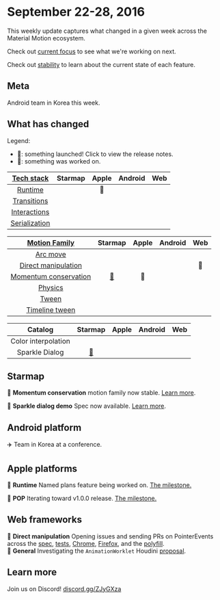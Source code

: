 # September 22-28, 2016

This weekly update captures what changed in a given week across the Material Motion ecosystem.

Check out [current focus](current_focus.md) to see what we're working on next.

Check out [stability](stability.md) to learn about the current state of each feature.

## Meta

Android team in Korea this week.

## What has changed

Legend:

- 🎉: something launched! Click to view the release notes.
- 📝: something was worked on.

| [Tech stack](https://material-motion.gitbooks.io/material-motion-starmap/content/specifications/#tech-stack)    | Starmap | Apple | Android | Web |
|:-------------:|:-------:|:-----:|:-------:|:---:|
| [Runtime](https://material-motion.gitbooks.io/material-motion-starmap/content/specifications/runtime/)       | &nbsp; | 📝 | &nbsp; | &nbsp; |
| [Transitions](https://material-motion.gitbooks.io/material-motion-starmap/content/specifications/transitions.html)   | &nbsp; | &nbsp; | &nbsp; | &nbsp; |
| [Interactions](https://material-motion.gitbooks.io/material-motion-starmap/content/specifications/interactions.html)  | &nbsp; | &nbsp; | &nbsp; | &nbsp; |
| [Serialization](https://material-motion.gitbooks.io/material-motion-starmap/content/specifications/serialization.html) | &nbsp; | &nbsp; | &nbsp; | &nbsp; |

| [Motion Family](https://material-motion.gitbooks.io/material-motion-starmap/content/specifications/motion-family.html)       | Starmap | Apple | Android | Web |
|:-------------------:|:-------:|:-----:|:-------:|:---:|
| [Arc move](https://material-motion.gitbooks.io/material-motion-starmap/content/specifications/motion_family/arc_move.html)            | &nbsp; | &nbsp; | &nbsp; | &nbsp; |
| [Direct manipulation](https://material-motion.gitbooks.io/material-motion-starmap/content/specifications/motion_family/direct_manipulation.html) | &nbsp; | &nbsp; | &nbsp; | 📝 |
| [Momentum conservation](https://material-motion.gitbooks.io/material-motion-starmap/content/specifications/motion_family/momentum_conservation.html) | [🎉](https://material-motion.gitbooks.io/material-motion-starmap/content/specifications/motion_family/springs.html) | 📝 | &nbsp; | &nbsp; |
| [Physics](https://material-motion.gitbooks.io/material-motion-starmap/content/specifications/motion_family/physics.html)             | &nbsp; | &nbsp; |  &nbsp; | &nbsp; |
| [Tween](https://material-motion.gitbooks.io/material-motion-starmap/content/specifications/motion_family/tween.html)               | &nbsp; | &nbsp; |  &nbsp; | &nbsp; |
| [Timeline tween](https://material-motion.gitbooks.io/material-motion-starmap/content/specifications/motion_family/timeline_tween.html)      | &nbsp; | &nbsp; | &nbsp; | &nbsp; |

| Catalog | Starmap | Apple  | Android | Web    |
|:-------:|:------:|:------:|:-------:|:------:|
|  Color interpolation | &nbsp; | &nbsp; |  &nbsp; | &nbsp; |
|  Sparkle Dialog | [🎉](https://material-motion.gitbooks.io/material-motion-starmap/content/specifications/motion_demos/sparkle_dialog.html) | &nbsp; |  &nbsp; | &nbsp; |

## Starmap

🎉 **Momentum conservation** motion family now stable. [Learn more](https://material-motion.gitbooks.io/material-motion-starmap/content/specifications/motion_family/springs.html).

🎉 **Sparkle dialog demo** Spec now available. [Learn more](https://material-motion.gitbooks.io/material-motion-starmap/content/specifications/motion_demos/sparkle_dialog.html).

## Android platform

✈️ Team in Korea at a conference.

## Apple platforms

📝 **Runtime** Named plans feature being worked on. [The milestone.](https://github.com/material-motion/material-motion-runtime-objc/milestone/4)

📝 **POP** Iterating toward v1.0.0 release. [The milestone.](https://github.com/material-motion/material-motion-family-pop-swift/milestone/1)

## Web frameworks

📝 **Direct manipulation** Opening issues and sending PRs on PointerEvents across the [spec](https://github.com/w3c/pointerevents/issues?utf8=%E2%9C%93&q=is%3Aissue%20author%3Aappsforartists%20), [tests](https://github.com/w3c/web-platform-tests/pull/3794/files), [Chrome](https://bugs.chromium.org/p/chromium/issues/list?can=1&q=brentons+PointerEvent&colspec=ID+Pri+M+Stars+ReleaseBlock+Component+Status+Owner+Summary+OS+Modified&x=m&y=releaseblock&cells=ids), [Firefox](https://bugzilla.mozilla.org/show_bug.cgi?id=1304904), and the [polyfill](https://github.com/jquery/PEP/issues?utf8=%E2%9C%93&q=author%3Aappsforartists).  
📝 **General** Investigating the `AnimationWorklet` Houdini [proposal](https://github.com/WICG/animation-worklet/).

## Learn more

Join us on Discord! [discord.gg/ZJyGXza](https://discord.gg/ZJyGXza)

